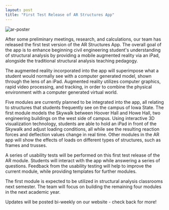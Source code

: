 ```yaml
---
layout: post
title: "First Test Release of AR Structures App"
---
```

![ar-poster]({{site.baseurl}}/assets/1-pages-teaser.png)

After some preliminary meetings, research, and calculations, our team has released the first test version of the AR Structures App. The overall goal of the app is to enhance beginning civil engineering student's understanding of structural analysis by providing a mobile augmented reality via an iPad, alongside the traditional structural analysis teaching pedagogy. 

The augmented reality incorporated into the app will superimpose what a student would normally see with a computer generated model, shown through the lens of an iPad. Augmented reality utilizes computer graphics, rapid video processing, and tracking, in order to combine the physical environment with a computer generated virtual world.

Five modules are currently planned to be integrated into the app, all relating to structures that students frequently see on the campus of Iowa State. The first module models the Skywalk between Hoover Hall and Howe Hall, two engineering buildings on the west side of campus. Using interactive 3D visualization technology, students are able to hold an iPad in front of the Skywalk and adjust loading conditions, all while see the resulting reaction forces and deflection values change in real time. Other modules in the AR app will show the effects of loads on different types of structures, such as frames and trusses. 

A series of usability tests will be performed on this first test release of the AR module. Students will interact with the app while answering a series of questions. Feedback from the usability testing will help to improve the current module, while providing templates for further modules. 

The first module is expected to be utilized in structural analysis classrooms next semester. The team will focus on building the remaining four modules in the next academic year. 

Updates will be posted bi-weekly on our website - check back for more!
